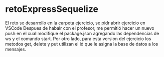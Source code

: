 # retoExpressSequelize
El reto se desarrollo en la carpeta ejercicio, se pidr abrir ejercicio en VSCode
Despues de habalr con el profesor, me permitió hacer un nuevo push en el cual modifique el package.json agregando las dependencias de ws y el comando start. Por otro lado, para esta version del ejercicio los metodos get, delete y put utilizan el id que le asigna la base de datos a los mensajes.
